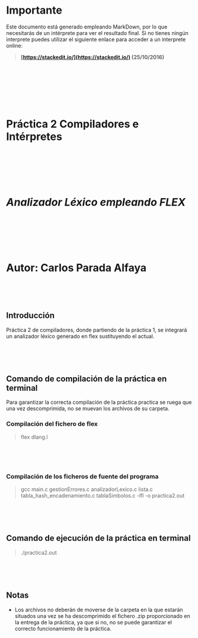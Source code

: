 # **Importante**
Este documento está generado empleando MarkDown, por lo que necesitarás de un 
intérprete para ver el resultado final. Si no tienes ningún interprete puedes 
utilizar el siguiente enlace para acceder a un interprete online:

> **[https://stackedit.io/](https://stackedit.io/) (25/10/2016)**

<br>
<br>
<br>
<br>
<br>
<br>

# **Práctica 2 Compiladores e Intérpretes**

<br>
<br>
<br>
<br>
<br>

# _**Analizador Léxico empleando FLEX**_

<br>
<br>
<br>
<br>
<br>

# Autor: Carlos Parada Alfaya

<br>
<br>
<br>

## Introducción
Práctica 2 de compiladores, donde partiendo de la práctica 1, se integrará un analizador léxico generado en flex sustituyendo el actual.

<br>
<br>
<br>

## **Comando de compilación de la práctica en terminal**

Para garantizar la correcta compilación de la práctica practica se ruega que una vez descomprimida, no se muevan los archivos de su carpeta.

### **Compilación del fichero de flex** 
> flex dlang.l

<br>
<br>
<br>

### **Compilación de los ficheros de fuente del programa**
> gcc main.c gestionErrores.c analizadorLexico.c lista.c tabla_hash_encadenamiento.c tablaSimbolos.c -lfl -o practica2.out

<br>
<br>
<br>

## **Comando de ejecución de la práctica en terminal**

> ./practica2.out

<br>
<br>
<br>

## **Notas**
- Los archivos no deberán de moverse de la carpeta en la que estarán situados una vez se ha descomprimido el fichero .zip proporcionado en la entrega de la práctica, ya que si no, no se puede garantizar el correcto funcionamiento de la práctica.
